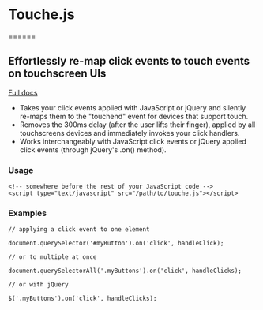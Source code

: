 # Touche.js
======

## Effortlessly re-map click events to touch events on touchscreen UIs

[Full docs](http://benhowdle.im/touche)

<ul>
		<li>Takes your click events applied with JavaScript or jQuery and silently re-maps them to the "touchend" event for devices that support touch.</li>
		<li>Removes the 300ms delay (after the user lifts their finger), applied by all touchscreens devices and immediately invokes your click handlers.</li>
		<li>Works interchangeably with JavaScript click events or jQuery applied click events (through jQuery's .on() method).</li>
</ul>

### Usage

	<!-- somewhere before the rest of your JavaScript code -->
	<script type="text/javascript" src="/path/to/touche.js"></script>
	

### Examples

	// applying a click event to one element
	 
	document.querySelector('#myButton').on('click', handleClick);
	 
	// or to multiple at once
	 
	document.querySelectorAll('.myButtons').on('click', handleClicks);
	 
	// or with jQuery
	 
	$('.myButtons').on('click', handleClicks);


